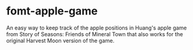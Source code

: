 # fomt-apple-game
An easy way to keep track of the apple positions in Huang's apple game from Story of Seasons: Friends of Mineral Town that also works for the original Harvest Moon version of the game.
